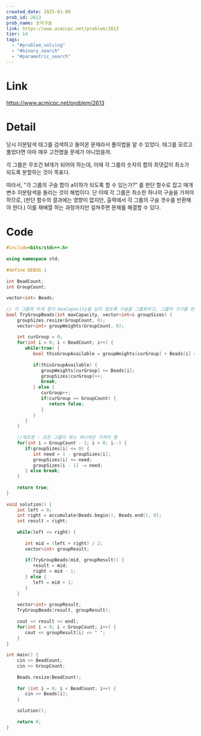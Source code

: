 ```yaml
---
created_date: 2025-01-08
prob_id: 2613
prob_name: 숫자구슬
link: https://www.acmicpc.net/problem/2613
tier: 14
tags:
  - "#problem_solving"
  - "#binary_search"
  - "#parametric_search"
---
```


# Link
https://www.acmicpc.net/problem/2613

# Detail
당시 이분탐색 태그를 검색하고 들어온 문제라서 풀이법을 알 수 있었다. 태그를 모르고 풀었다면 아마 매우 고전했을 문제가 아니었을까.

각 그룹은 무조건 M개가 되어야 하는데, 이때 각 그룹의 숫자의 합의 최댓값이 최소가 되도록 분할하는 것이 목표다.

따라서, "각 그룹의 구슬 합이 a이하가 되도록 할 수 있는가?" 를 판단 함수로 잡고 매개변수 이분탐색을 돌리는 것이 해법이다.
단 이때 각 그룹은 최소한 하나의 구슬을 가져야 하므로, (판단 함수의 결과에는 영향이 없지만, 출력에서 각 그룹의 구슬 갯수를 반환해야 한다.) 이를 재배열 하는 과정까지만 걸쳐주면 문제를 해결할 수 있다.

# Code
```cpp
#include<bits/stdc++.h>  
  
using namespace std;  
  
#define DEBUG 1  
  
int BeadCount;  
int GroupCount;  
  
vector<int> Beads;  
  
// 각 그룹의 무게 합이 maxCapacity를 넘지 않도록 구슬을 그룹화하고, 그룹의 크기를 반환  
bool TryGroupBeads(int maxCapacity, vector<int>& groupSizes) {  
    groupSizes.resize(GroupCount, 0);  
    vector<int> groupWeights(GroupCount, 0);  
  
    int curGroup = 0;  
    for(int i = 0; i < BeadCount; i++) {  
       while(true) {  
          bool thisGroupAvailable = groupWeights[curGroup] + Beads[i] <= maxCapacity;  
  
          if(thisGroupAvailable) {  
             groupWeights[curGroup] += Beads[i];  
             groupSizes[curGroup]++;  
             break;  
          } else {  
             curGroup++;  
             if(curGroup >= GroupCount) {  
                return false;  
             }  
          }  
       }  
    }  
  
    //재조정 : 모든 그룹이 최소 하나씩은 가져야 함  
    for(int i = GroupCount - 1; i > 0; i--) {  
       if(groupSizes[i] <= 0) {  
          int need = 1 - groupSizes[i];  
          groupSizes[i] += need;  
          groupSizes[i - 1] -= need;  
       } else break;  
    }  
  
    return true;  
}  
  
void solution() {  
    int left = 0;  
    int right = accumulate(Beads.begin(), Beads.end(), 0);  
    int result = right;  
  
    while(left <= right) {  
  
       int mid = (left + right) / 2;  
       vector<int> groupResult;  
  
       if(TryGroupBeads(mid, groupResult)) {  
          result = mid;  
          right = mid - 1;  
       } else {  
          left = mid + 1;  
       }  
    }  
  
    vector<int> groupResult;  
    TryGroupBeads(result, groupResult);  
  
    cout << result << endl;  
    for(int i = 0; i < GroupCount; i++) {  
       cout << groupResult[i] << " ";  
    }  
}  
  
int main() {  
    cin >> BeadCount;  
    cin >> GroupCount;  
  
    Beads.resize(BeadCount);  
  
    for (int i = 0; i < BeadCount; i++) {  
       cin >> Beads[i];  
    }  
  
    solution();  
  
    return 0;  
}
```
